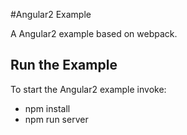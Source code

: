 #Angular2 Example

A Angular2 example based on webpack.

## Run the Example
To start the Angular2 example invoke:
* npm install
* npm run server
